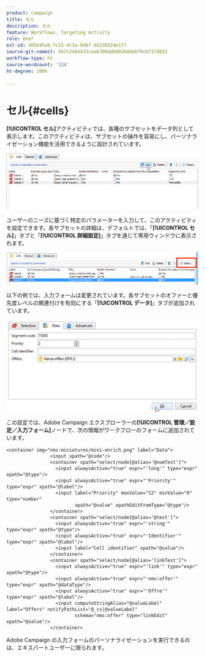 ```yaml
---
product: campaign
title: セル
description: セル
feature: Workflows, Targeting Activity
role: User
exl-id: d85645a6-fc15-4c3a-9d67-d4230224e1f7
source-git-commit: 567c2e84433caab708ddb9026dda6f9cb717d032
workflow-type: ht
source-wordcount: '124'
ht-degree: 100%

---
```


# セル{#cells}

**[!UICONTROL セル]**&#x200B;アクティビティでは、各種のサブセットをデータ列として表示します。このアクティビティは、サブセットの操作を容易にし、パーソナライゼーション機能を活用できるように設計されています。

![](assets/wf_split_cells.png)

ユーザーのニーズに基づく特定のパラメーターを入力して、このアクティビティを設定できます。各サブセットの詳細は、デフォルトでは、「**[!UICONTROL セル]**」タブと「**[!UICONTROL 詳細設定]**」タブを通じて専用ウィンドウに表示されます。

![](assets/wf_split_cells_with_customization.png)

以下の例では、入力フォームは変更されています。各サブセットのオファーと優先度レベルの関連付けを有効にする「**[!UICONTROL データ]**」タブが追加されています。

![](assets/cells-activity-sample.png)

この設定では、Adobe Campaign エクスプローラーの&#x200B;**[!UICONTROL 管理／設定／入力フォーム]**&#x200B;ノードで、次の情報がワークフローのフォームに追加されています。

```
<container img="nms:miniatures/mini-enrich.png" label="Data">
                <input xpath="@code"/>
                <container xpath="select/node[@alias='@numTest']">
                  <input alwaysActive="true" expr="'long'" type="expr" xpath="@type"/>
                  <input alwaysActive="true" expr="'Priority'" type="expr" xpath="@label"/>
                  <input label="Priority" maxValue="12" minValue="0" type="number"
                         xpath="@value" xpathEditFromType="@type"/>
                </container>
                <container xpath="select/node[@alias='@test']">
                  <input alwaysActive="true" expr="'string'" type="expr" xpath="@type"/>
                  <input alwaysActive="true" expr="'Identifier'" type="expr" xpath="@label"/>
                  <input label="Cell identifier" xpath="@value"/>
                </container>
                <container xpath="select/node[@alias='linkTest']">
                  <input alwaysActive="true" expr="'link'" type="expr" xpath="@type"/>
                  <input alwaysActive="true" expr="'nms:offer'" type="expr" xpath="@dataType"/>
                  <input alwaysActive="true" expr="'Offre'" type="expr" xpath="@label"/>
                  <input computeStringAlias="@valueLabel" label="Offers" notifyPathList="@_cs|@valueLabel"
                         schema="nms:offer" type="linkEdit" xpath="@value"/>
                </container>
```

Adobe Campaign の入力フォームのパーソナライゼーションを実行できるのは、エキスパートユーザーに限られます。